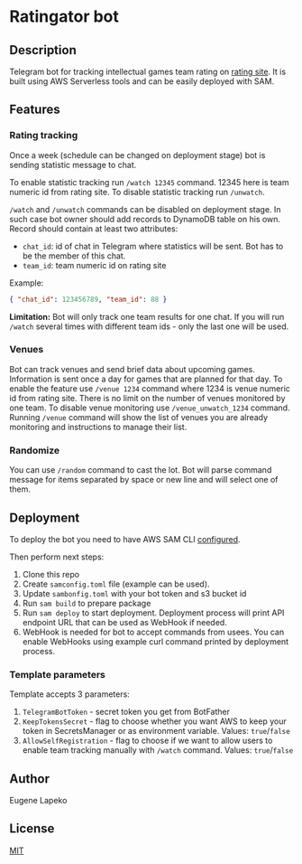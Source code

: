 # Ratingator bot

## Description

Telegram bot for tracking intellectual games team rating on [rating site](https://rating.chgk.info/). 
It is built using AWS Serverless tools and can be easily deployed with SAM.

## Features

### Rating tracking

Once a week (schedule can be changed on deployment stage) bot is sending statistic message to chat.

To enable statistic tracking run `/watch 12345` command. 12345 here is team numeric id from rating site. To disable statistic tracking run `/unwatch`.

`/watch` and `/unwatch` commands can be disabled on deployment stage. In such case bot owner should add records to DynamoDB table on his own. Record should contain at least two attributes:
  - `chat_id`: id of chat in Telegram where statistics will be sent. Bot has to be the member of this chat.
  - `team_id`: team numeric id on rating site

Example:
```json
{ "chat_id": 123456789, "team_id": 88 }
```

**Limitation:** Bot will only track one team results for one chat. If you will run `/watch` several times with different team ids - only the last one will be used.

### Venues

Bot can track venues and send brief data about upcoming games. Information is sent once a day for games that are planned for that day.
To enable the feature use `/venue 1234` command where 1234 is venue numeric id from rating site. There is no limit on the number of venues monitored by one team.
To disable venue monitoring use `/venue_unwatch_1234` command.
Running `/venue` command will show the list of venues you are already monitoring and instructions to manage their list.

### Randomize

You can use `/random` command to cast the lot. Bot will parse command message for items separated by space or new line and will select one of them.

## Deployment

To deploy the bot you need to have AWS SAM CLI [configured](https://docs.aws.amazon.com/serverless-application-model/latest/developerguide/serverless-sam-cli-install.html).

Then perform next steps:
1. Clone this repo
1. Create `samconfig.toml` file (example can be used).
1. Update `sambonfig.toml` with your bot token and s3 bucket id
1. Run `sam build` to prepare package
1. Run `sam deploy` to start deployment. Deployment process will print API endpoint URL that can be used as WebHook if needed.
1. WebHook is needed for bot to accept commands from usees. You can enable WebHooks using example curl command printed by deployment process. 

### Template parameters

Template accepts 3 parameters:

1. `TelegramBotToken` - secret token you get from BotFather
1. `KeepTokensSecret` - flag to choose whether you want AWS to keep your token in SecretsManager or as environment variable. Values: `true`/`false`
1. `AllowSelfRegistration` - flag to choose if we want to allow users to enable team tracking manually with `/watch` command. Values: `true`/`false`

## Author

Eugene Lapeko

## License

[MIT](LICENSE)
